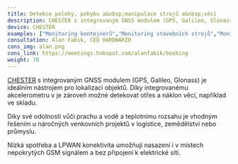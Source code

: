 ```yaml
---
title: Detekce polohy, pohybu a&nbsp;manipulace strojů a&nbsp;věcí
description: CHESTER s integrovaným GNSS modulem (GPS, Galileo, Glonass) je ideálním nástrojem pro lokalizaci objektů v logistice, zemědělství nebo průmyslu.
device: CHESTER
examples: ["Monitoring kontejnerů","Monitoring stavebních strojů","Monitoring mobilních toalet","Monitoring objemných předmětů ve&nbsp;venkovních skladech"]
consultation: Alan Fabik, CEO HARDWARIO
cons_img: alan.png
cons_link: https://meetings.hubspot.com/alanfabik/booking
weight: 70
---
```


[CHESTER](/cs/chester/) s integrovaným GNSS modulem (GPS, Galileo, Glonass) je ideálním nástrojem pro lokalizaci objektů. Díky integrovanému akcelerometru v je zároveň možné detekovat otřes a náklon věcí, například ve skladu.

Díky své odolnosti vůči prachu a vodě a teplotnímu rozsahu je vhodným řešením u náročných venkovních projektů v logistice, zemědělství nebo průmyslu.

Nízká spotřeba a LPWAN konektivita umožňují nasazení i v místech nepokrytých GSM signálem a bez připojení k elektrické síti.
